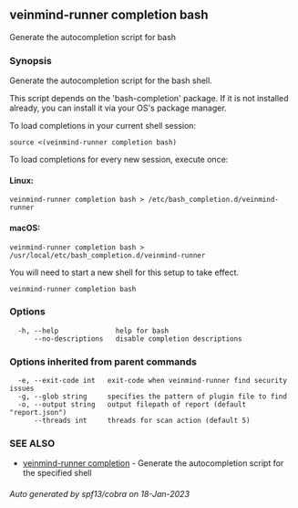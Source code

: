 ## veinmind-runner completion bash

Generate the autocompletion script for bash

### Synopsis

Generate the autocompletion script for the bash shell.

This script depends on the 'bash-completion' package.
If it is not installed already, you can install it via your OS's package manager.

To load completions in your current shell session:

	source <(veinmind-runner completion bash)

To load completions for every new session, execute once:

#### Linux:

	veinmind-runner completion bash > /etc/bash_completion.d/veinmind-runner

#### macOS:

	veinmind-runner completion bash > /usr/local/etc/bash_completion.d/veinmind-runner

You will need to start a new shell for this setup to take effect.


```
veinmind-runner completion bash
```

### Options

```
  -h, --help              help for bash
      --no-descriptions   disable completion descriptions
```

### Options inherited from parent commands

```
  -e, --exit-code int   exit-code when veinmind-runner find security issues
  -g, --glob string     specifies the pattern of plugin file to find
  -o, --output string   output filepath of report (default "report.json")
      --threads int     threads for scan action (default 5)
```

### SEE ALSO

* [veinmind-runner completion](veinmind-runner_completion.md)	 - Generate the autocompletion script for the specified shell

###### Auto generated by spf13/cobra on 18-Jan-2023
